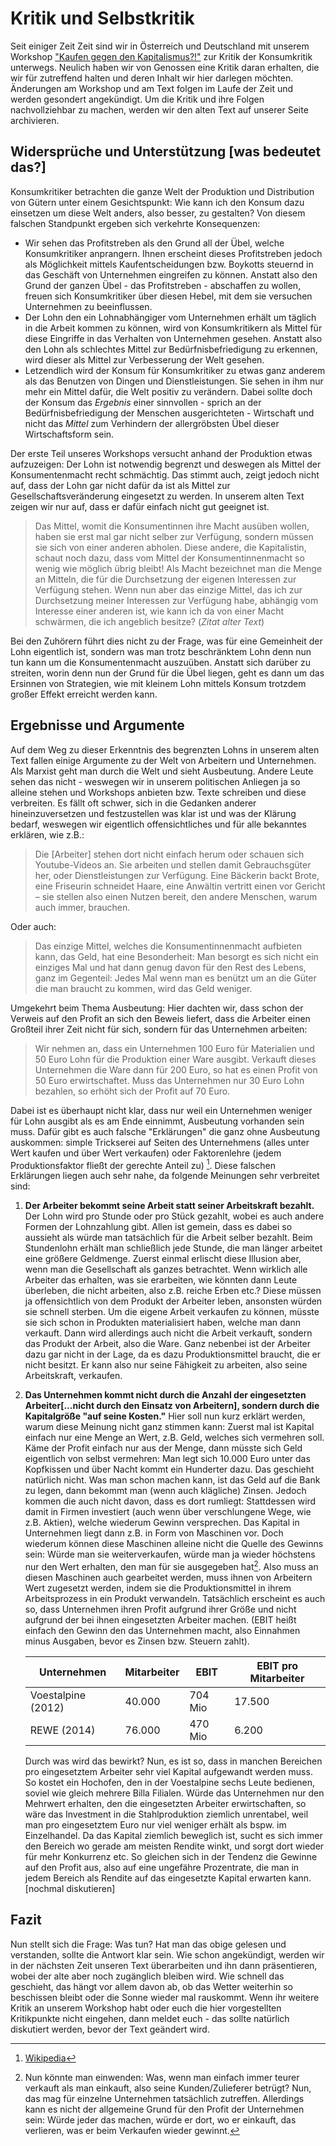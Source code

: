 # Kritik und Selbstkritik
Seit einiger Zeit Zeit sind wir in Österreich und Deutschland mit unserem Workshop ["Kaufen gegen den Kapitalismus?!"](https://geskrit.wordpress.com/texte/kaufen-gegen-den-kapitalismus/) zur Kritik der Konsumkritik unterwegs. Neulich haben wir von Genossen eine Kritik daran erhalten, die wir für zutreffend halten und deren Inhalt wir hier darlegen möchten. Änderungen am Workshop und am Text folgen im Laufe der Zeit und werden gesondert angekündigt. Um die Kritik und ihre Folgen nachvollziehbar zu machen, werden wir den alten Text auf unserer Seite archivieren.

## Widersprüche und Unterstützung [was bedeutet das?]
Konsumkritiker betrachten die ganze Welt der Produktion und Distribution von Gütern unter einem Gesichtspunkt: Wie kann ich den Konsum dazu einsetzen um diese Welt anders, also besser, zu gestalten? Von diesem falschen Standpunkt ergeben sich verkehrte Konsequenzen:

* Wir sehen das Profitstreben als den Grund all der Übel, welche Konsumkritiker anprangern. Ihnen erscheint dieses Profitstreben jedoch als Möglichkeit mittels Kaufentscheidungen bzw. Boykotts steuernd in das Geschäft von Unternehmen eingreifen zu können. Anstatt also den Grund der ganzen Übel - das Profitstreben - abschaffen zu wollen, freuen sich Konsumkritiker über diesen Hebel, mit dem sie versuchen Unternehmen zu beeinflussen.
* Der Lohn den ein Lohnabhängiger vom Unternehmen erhält um täglich in die Arbeit kommen zu können, wird von Konsumkritikern als Mittel für diese Eingriffe in das Verhalten von Unternehmen gesehen.
Anstatt also den Lohn als schlechtes Mittel zur Bedürfnisbefriedigung zu erkennen, wird dieser als Mittel zur Verbesserung der Welt gesehen.
* Letzendlich wird der Konsum für Konsumkritiker zu etwas ganz anderem als das Benutzen von Dingen und Dienstleistungen. Sie sehen in ihm nur mehr ein Mittel dafür, die Welt positiv zu verändern. Dabei sollte doch der Konsum das *Ergebnis* einer sinnvollen - sprich an der Bedürfnisbefriedigung der Menschen ausgerichteten - Wirtschaft und nicht das *Mittel* zum Verhindern der allergröbsten Übel dieser Wirtschaftsform sein.

Der erste Teil unseres Workshops versucht anhand der Produktion etwas aufzuzeigen: Der Lohn ist notwendig begrenzt und deswegen als Mittel der Konsumentenmacht recht schmächtig. Das stimmt auch, zeigt jedoch nicht auf, dass der Lohn gar nicht dafür da ist als Mittel zur Gesellschaftsveränderung eingesetzt zu werden. In unserem alten Text zeigen wir nur auf, dass er dafür einfach nicht gut geeignet ist.

>Das Mittel, womit die Konsumentinnen ihre Macht ausüben wollen, haben sie erst mal gar nicht selber zur Verfügung, sondern müssen sie sich von einer anderen abholen. Diese andere, die Kapitalistin, schaut noch dazu, dass vom Mittel der Konsumentinnenmacht so wenig wie möglich übrig bleibt! Als Macht bezeichnet man die Menge an Mitteln, die für die Durchsetzung der eigenen Interessen zur Verfügung stehen. Wenn nun aber das einzige Mittel, das ich zur Durchsetzung meiner Interessen zur Verfügung habe, abhängig vom Interesse einer anderen ist, wie kann ich da von einer Macht schwärmen, die ich angeblich besitze? (*Zitat alter Text*)

Bei den Zuhörern führt dies nicht zu der Frage, was für eine Gemeinheit der Lohn eigentlich ist, sondern was man trotz beschränktem Lohn denn nun tun kann um die Konsumentenmacht auszuüben. Anstatt sich darüber zu streiten, worin denn nun der Grund für die Übel liegen, geht es dann um das Ersinnen von Strategien, wie mit kleinem Lohn mittels Konsum trotzdem großer Effekt erreicht werden kann.

## Ergebnisse und Argumente
Auf dem Weg zu dieser Erkenntnis des begrenzten Lohns in unserem alten Text fallen einige Argumente zu der Welt von Arbeitern und Unternehmen. Als Marxist geht man durch die Welt und sieht Ausbeutung. Andere Leute sehen das nicht - weswegen wir in unserem politischen Anliegen ja so alleine stehen und Workshops anbieten bzw. Texte schreiben und diese verbreiten. Es fällt oft schwer, sich in die Gedanken anderer hineinzuversetzen und festzustellen was klar ist und was der Klärung bedarf, weswegen wir eigentlich offensichtliches und für alle bekanntes erklären, wie z.B.:

>Die [Arbeiter] stehen dort nicht einfach herum oder schauen sich Youtube-Videos an. Sie arbeiten und stellen damit Gebrauchsgüter her, oder Dienstleistungen zur Verfügung. Eine Bäckerin backt Brote, eine Friseurin schneidet Haare, eine Anwältin vertritt einen vor Gericht – sie stellen also einen Nutzen bereit, den andere Menschen, warum auch immer, brauchen.

Oder auch:

>Das einzige Mittel, welches die Konsumentinnenmacht aufbieten kann, das Geld, hat eine Besonderheit: Man besorgt es sich nicht ein einziges Mal und hat dann genug davon für den Rest des Lebens, ganz im Gegenteil: Jedes Mal wenn man es benützt um an die Güter die man braucht zu kommen, wird das Geld weniger.

Umgekehrt beim Thema Ausbeutung: Hier dachten wir, dass schon der Verweis auf den Profit an sich den Beweis liefert, dass die Arbeiter einen Großteil ihrer Zeit nicht für sich, sondern für das Unternehmen arbeiten:

>Wir nehmen an, dass ein Unternehmen 100 Euro für Materialien und 50 Euro Lohn für die Produktion einer Ware ausgibt. Verkauft dieses Unternehmen die Ware dann für 200 Euro, so hat es einen Profit von 50 Euro erwirtschaftet. Muss das Unternehmen nur 30 Euro Lohn bezahlen, so erhöht sich der Profit auf 70 Euro.

Dabei ist es überhaupt nicht klar, dass nur weil ein Unternehmen weniger für Lohn ausgibt als es am Ende einnimmt, Ausbeutung vorhanden sein muss. Dafür gibt es auch falsche "Erklärungen" die ganz ohne Ausbeutung auskommen: simple Trickserei auf Seiten des Unternehmens (alles unter Wert kaufen und über Wert verkaufen) oder Faktorenlehre (jedem Produktionsfaktor fließt der gerechte Anteil zu) [^faktoren]. Diese falschen Erklärungen liegen auch sehr nahe, da folgende Meinungen sehr verbreitet sind:

1. **Der Arbeiter bekommt seine Arbeit statt seiner Arbeitskraft bezahlt.**
Der Lohn wird pro Stunde oder pro Stück gezahlt, wobei es auch andere Formen der Lohnzahlung gibt. Allen ist gemein, dass es dabei so aussieht als würde man tatsächlich für die Arbeit selber bezahlt. Beim Stundenlohn erhält man schließlich jede Stunde, die man länger arbeitet eine größere Geldmenge.
Zuerst einmal erlischt diese Illusion aber, wenn man die Gesellschaft als ganzes betrachtet. Wenn wirklich alle Arbeiter das erhalten, was sie erarbeiten, wie könnten dann Leute überleben, die nicht arbeiten, also z.B. reiche Erben etc.? Diese müssen ja offensichtlich von dem Produkt der Arbeiter leben, ansonsten würden sie schnell sterben.
Um die eigene Arbeit verkaufen zu können, müsste sie sich schon in Produkten materialisiert haben, welche man dann verkauft. Dann wird allerdings auch nicht die Arbeit verkauft, sondern das Produkt der Arbeit, also die Ware. Ganz nebenbei ist der Arbeiter dazu gar nicht in der Lage, da es dazu Produktionsmittel braucht, die er nicht besitzt. Er kann also nur seine Fähigkeit zu arbeiten, also seine Arbeitskraft, verkaufen.
2. **Das Unternehmen kommt nicht durch die Anzahl der eingesetzten Arbeiter[...nicht durch den Einsatz von Arbeitern], sondern durch die Kapitalgröße "auf seine Kosten."**
Hier soll nun kurz erklärt werden, warum diese Meinung nicht ganz stimmen kann: Zuerst mal ist Kapital einfach nur eine Menge an Wert, z.B. Geld, welches sich vermehren soll. Käme der Profit einfach nur aus der Menge, dann müsste sich Geld eigentlich von selbst vermehren: Man legt sich 10.000 Euro unter das Kopfkissen und über Nacht kommt ein Hunderter dazu. Das geschieht natürlich nicht. Was man schon machen kann, ist das Geld auf die Bank zu legen, dann bekommt man (wenn auch klägliche) Zinsen. Jedoch kommen die auch nicht davon, dass es dort rumliegt: Stattdessen wird damit in Firmen investiert (auch wenn über verschlungene Wege, wie z.B. Aktien), welche wiederum Gewinn versprechen. Das Kapital in Unternehmen liegt dann z.B. in Form von Maschinen vor. Doch wiederum können diese Maschinen alleine nicht die Quelle des Gewinns sein: Würde man sie weiterverkaufen, würde man ja wieder höchstens nur den Wert erhalten, den man für sie ausgegeben hat[^prellerei]. Also muss an diesen Maschinen auch gearbeitet werden, muss ihnen von Arbeitern Wert zugesetzt werden, indem sie die Produktionsmittel in ihrem Arbeitsprozess in ein Produkt verwandeln.
Tatsächlich erscheint es auch so, dass Unternehmen ihren Profit aufgrund ihrer Größe und nicht aufgrund der bei ihnen eingesetzten Arbeiter machen. (EBIT heißt einfach den Gewinn den das Unternehmen macht, also Einnahmen minus Ausgaben, bevor es Zinsen bzw. Steuern zahlt).

	Unternehmen | Mitarbeiter | EBIT | EBIT pro Mitarbeiter
	--- | --- | --- | ---
	Voestalpine (2012) | 40.000 | 704 Mio | 17.500
	REWE (2014) | 76.000 | 470 Mio | 6.200

	Durch was wird das bewirkt? Nun, es ist so, dass in manchen Bereichen pro eingesetztem Arbeiter sehr viel Kapital aufgewandt werden muss. So kostet ein Hochofen, den in der Voestalpine sechs Leute bedienen, soviel wie gleich mehrere Billa Filialen. Würde das Unternehmen nur den Mehrwert erhalten, den die eingesetzten Arbeiter erwirtschaften, so wäre das Investment in die Stahlproduktion ziemlich unrentabel, weil man pro eingesetztem Euro nur viel weniger erhält als bspw. im Einzelhandel.
Da das Kapital ziemlich beweglich ist, sucht es sich immer den Bereich wo gerade am meisten Rendite winkt, und sorgt dort wieder für mehr Konkurrenz etc. So gleichen sich in der Tendenz die Gewinne auf den Profit aus, also auf eine ungefähre Prozentrate, die man in jedem Bereich als Rendite auf das eingesetzte Kapital erwarten kann. [nochmal diskutieren]

## Fazit
Nun stellt sich die Frage: Was tun? Hat man das obige gelesen und verstanden, sollte die Antwort klar sein. Wie schon angekündigt, werden wir in der nächsten Zeit unseren Text überarbeiten und ihn dann präsentieren, wobei der alte aber noch zugänglich bleiben wird. Wie schnell das geschieht, das hängt vor allem davon ab, ob das Wetter weiterhin so beschissen bleibt oder die Sonne wieder mal rauskommt. Wenn ihr weitere Kritik an unserem Workshop habt oder euch die hier vorgestellten Kritikpunkte nicht eingehen, dann meldet euch - das sollte natürlich diskutiert werden, bevor der Text geändert wird.

[^prellerei]: Nun könnte man einwenden: Was, wenn man einfach immer teurer verkauft als man einkauft, also seine Kunden/Zulieferer betrügt? Nun, das mag für einzelne Unternehmen tatsächlich zutreffen. Allerdings kann es nicht der allgemeine Grund für den Profit der Unternehmen sein: Würde jeder das machen, würde er dort, wo er einkauft, das verlieren, was er beim Verkaufen wieder gewinnt.

[^faktoren]: [Wikipedia](https://de.wikipedia.org/wiki/Produktionsfaktor#Produktionsfaktoren_in_der_Volkswirtschaftslehre)
